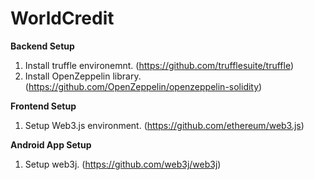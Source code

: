 # WorldCredit

<b>Backend Setup</b>
  1. Install truffle environemnt. (https://github.com/trufflesuite/truffle)
  2. Install OpenZeppelin library. (https://github.com/OpenZeppelin/openzeppelin-solidity)
  
<b>Frontend Setup</b>
  1. Setup Web3.js environment. (https://github.com/ethereum/web3.js)
  
<b>Android App Setup</b>
  1. Setup web3j. (https://github.com/web3j/web3j)
